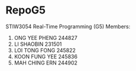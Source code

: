 # RepoG5
STIW3054 Real-Time Programming (G5)
Members:
1. ONG YEE PHENG 244827
2. LI SHAOBIN 231501
3. LOI TONG FONG 245822
4. KOON FUNG YEE 245836
5. MAH CHING ERN 244902
